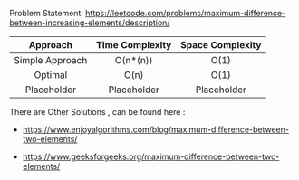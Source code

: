 Problem Statement: https://leetcode.com/problems/maximum-difference-between-increasing-elements/description/

| Approach | Time Complexity | Space Complexity|
| :---:         |     :---:      |         :---: |
| Simple Approach | O(n*(n))   |  O(1) |
| Optimal  | O(n)  |   O(1)    |
| Placeholder  | Placeholder     | Placeholder  |

There are Other Solutions , can be found here : 

* https://www.enjoyalgorithms.com/blog/maximum-difference-between-two-elements/

* https://www.geeksforgeeks.org/maximum-difference-between-two-elements/